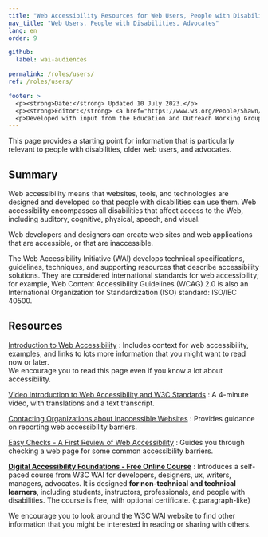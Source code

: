 ```yaml
---
title: "Web Accessibility Resources for Web Users, People with Disabilities, and Advocates"
nav_title: "Web Users, People with Disabilities, Advocates"
lang: en
order: 9

github:
  label: wai-audiences

permalink: /roles/users/
ref: /roles/users/

footer: >
  <p><strong>Date:</strong> Updated 10 July 2023.</p>
  <p><strong>Editor:</strong> <a href="https://www.w3.org/People/Shawn/">Shawn Lawton Henry</a>.</p>
  <p>Developed with input from the Education and Outreach Working Group (<a href="https://www.w3.org/WAI/EO/">EOWG</a>).</p>
---
```


This page provides a starting point for information that is particularly relevant to people with disabilities, older web users, and advocates.

## Summary

Web accessibility means that websites, tools, and technologies are designed and developed so that people with disabilities can use them. Web accessibility encompasses all disabilities that affect access to the Web, including auditory, cognitive, physical, speech, and visual.

Web developers and designers can create web sites and web applications that are accessible, or that are inaccessible.

The Web Accessibility Initiative (WAI) develops technical specifications, guidelines, techniques, and supporting resources that describe accessibility solutions. They are considered international standards for web accessibility; for example, Web Content Accessibility Guidelines (WCAG) 2.0 is also an International Organization for Standardization (ISO) standard: ISO/IEC 40500.

## Resources

[Introduction to Web Accessibility](/fundamentals/accessibility-intro/)
: Includes context for web accessibility, examples, and links to lots more information that you might want to read now or later.<br/>We encourage you to read this page even if you know a lot about accessibility.

[Video Introduction to Web Accessibility and W3C Standards](/videos/standards-and-benefits/)
: A 4-minute video, with translations and a text transcript.

[Contacting Organizations about Inaccessible Websites](/teach-advocate/contact-inaccessible-websites/)
: Provides guidance on reporting web accessibility barriers.

[Easy Checks - A First Review of Web Accessibility](/test-evaluate/preliminary/)
: Guides you through  checking a web page for some common accessibility barriers.

**[Digital Accessibility Foundations - Free Online Course](/courses/foundations-course/)**
: Introduces a self-paced course from W3C WAI for developers, designers, ux, writers, managers, advocates. It is designed **for non-technical and technical learners**, including students, instructors, professionals, and people with disabilities. The course is free, with optional certificate.
{:.paragraph-like}

We encourage you to look around the W3C WAI website to find other information that you might be interested in reading or sharing with others.
